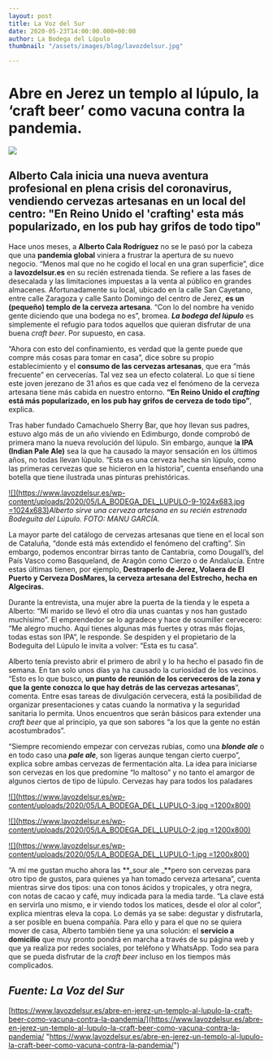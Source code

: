 ```yaml
---
layout: post
title: La Voz del Sur
date: 2020-05-23T14:00:00.000+00:00
author: La Bodega del Lúpulo
thumbnail: "/assets/images/blog/lavozdelsur.jpg"

---
```

# Abre en Jerez un templo al lúpulo, la ‘craft beer’ como vacuna contra la pandemia.

![](https://www.lavozdelsur.es/wp-content/uploads/2020/05/LA_BODEGA_DEL_LUPULO-10.jpg)

## Alberto Cala inicia una nueva aventura profesional en plena crisis del coronavirus, vendiendo cervezas artesanas en un local del centro: "En Reino Unido el 'crafting' esta más popularizado, en los pub hay grifos de todo tipo"

Hace unos meses, a **Alberto Cala Rodríguez** no se le pasó por la cabeza que una **pandemia global** viniera a frustrar la apertura de su nuevo negocio. “Menos mal que no he cogido el local en una gran superficie”, dice a **lavozdelsur.es** en su recién estrenada tienda. Se refiere a las fases de desecalada y las limitaciones impuestas a la venta al público en grandes almacenes. Afortunadamente su local, ubicado en la calle San Cayetano, entre calle Zaragoza y calle Santo Domingo del centro de Jerez, **es un (pequeño) templo de la cerveza artesana**. “Con lo del nombre ha venido gente diciendo que una bodega no es”, bromea. **_La bodega del lúpulo_** es simplemente el refugio para todos aquellos que quieran disfrutar de una buena _craft beer_. Por supuesto, en casa.

“Ahora con esto del confinamiento, es verdad que la gente puede que compre más cosas para tomar en casa”, dice sobre su propio establecimiento y el **consumo de las cervezas artesanas**, que era “más frecuente” en cervecerías. Tal vez sea un efecto colateral. Lo que sí tiene este joven jerezano de 31 años es que cada vez el fenómeno de la cerveza artesana tiene más cabida en nuestro entorno. **“En Reino Unido el _crafting_ está más popularizado, en los pub hay grifos de cerveza de todo tipo”**, explica.

Tras haber fundado Camachuelo Sherry Bar, que hoy llevan sus padres, estuvo algo más de un año viviendo en Edimburgo, donde comprobó de primera mano la nueva revolución del lúpulo. Sin embargo, aunque l**a IPA (Indian Pale Ale)** sea la que ha causado la mayor sensación en los últimos años, no todas llevan lúpulo. “Esta es una cerveza hecha sin lúpulo, como las primeras cervezas que se hicieron en la historia”, cuenta enseñando una botella que tiene ilustrada unas pinturas prehistóricas.

[![](https://www.lavozdelsur.es/wp-content/uploads/2020/05/LA_BODEGA_DEL_LUPULO-9-1024x683.jpg =1024x683)](https://www.lavozdelsur.es/wp-content/uploads/2020/05/LA_BODEGA_DEL_LUPULO-9.jpg)_Alberto sirve una cerveza artesana en su recién estrenada Bodeguita del Lúpulo. FOTO: MANU GARCÍA._

La mayor parte del catálogo de cervezas artesanas que tiene en el local son de Cataluña, “donde está más extendido el fenómeno del crafting”. Sin embargo, podemos encontrar birras tanto de Cantabria, como Dougall’s, del País Vasco como Basqueland, de Aragón como Cierzo o de Andalucía. Entre estas últimas tienen, por ejemplo, **Destraperlo de Jerez, Volaera de El Puerto y Cerveza DosMares, la cerveza artesana del Estrecho, hecha en Algeciras.**

Durante la entrevista, una mujer abre la puerta de la tienda y le espeta a Alberto: “Mi marido se llevó el otro día unas cuantas y nos han gustado muchísimo”. El emprendedor se lo agradece y hace de soumiller cervecero: “Me alegro mucho. Aquí tienes algunas más fuertes y otras más flojas, todas estas son IPA”, le responde. Se despiden y el propietario de la Bodeguita del Lúpulo le invita a volver: “Esta es tu casa”.

Alberto tenía previsto abrir el primero de abril y lo ha hecho el pasado fin de semana. En tan solo unos días ya ha causado la curiosidad de los vecinos. “Esto es lo que busco, **un punto de reunión de los cerveceros de la zona y que la gente conozca lo que hay detrás de las cervezas artesanas**“, comenta. Entre esas tareas de divulgación cervecera, está la posibilidad de organizar presentaciones y catas cuando la normativa y la seguridad sanitaria lo permita. Unos encuentros que serán básicos para extender una _craft beer_ que al principio, ya que son sabores “a los que la gente no están acostumbrados”.

“Siempre recomiendo empezar con cervezas rubias, como una **_blonde ale_** o en todo caso una **_pale ale_**, son ligeras aunque tengan cierto cuerpo”, explica sobre ambas cervezas de fermentación alta. La idea para iniciarse son cervezas en los que predomine “lo maltoso” y no tanto el amargor de algunos ciertos de tipo de lúpulo. Cervezas hay para todos los paladares

[![](https://www.lavozdelsur.es/wp-content/uploads/2020/05/LA_BODEGA_DEL_LUPULO-3.jpg =1200x800)](https://www.lavozdelsur.es/wp-content/uploads/2020/05/LA_BODEGA_DEL_LUPULO-3.jpg)

[![](https://www.lavozdelsur.es/wp-content/uploads/2020/05/LA_BODEGA_DEL_LUPULO-2.jpg =1200x800)](https://www.lavozdelsur.es/wp-content/uploads/2020/05/LA_BODEGA_DEL_LUPULO-2.jpg)

[![](https://www.lavozdelsur.es/wp-content/uploads/2020/05/LA_BODEGA_DEL_LUPULO-1.jpg =1200x800)](https://www.lavozdelsur.es/wp-content/uploads/2020/05/LA_BODEGA_DEL_LUPULO-1.jpg)

“A mí me gustan mucho ahora las **_sour ale _**pero son cervezas para otro tipo de gustos, para quienes ya han tomado cerveza artesana”, cuenta mientras sirve dos tipos: una con tonos ácidos y tropicales, y otra negra, con notas de cacao y café, muy indicada para la media tarde. “La clave está en servirla uno mismo, e ir viendo todos los matices, desde el olor al color”, explica mientras eleva la copa. Lo demás ya se sabe: degustar y disfrutarla, a ser posible en buena compañía. Para ello y para el que no se quiera mover de casa, Alberto también tiene ya una solución: el **servicio a domicilio** que muy pronto pondrá en marcha a través de su página web y que ya realiza por redes sociales, por teléfono y WhatsApp. Todo sea para que se pueda disfrutar de la _craft beer_ incluso en los tiempos más complicados.

## **_Fuente: La Voz del Sur_**

[https://www.lavozdelsur.es/abre-en-jerez-un-templo-al-lupulo-la-craft-beer-como-vacuna-contra-la-pandemia/](https://www.lavozdelsur.es/abre-en-jerez-un-templo-al-lupulo-la-craft-beer-como-vacuna-contra-la-pandemia/ "https://www.lavozdelsur.es/abre-en-jerez-un-templo-al-lupulo-la-craft-beer-como-vacuna-contra-la-pandemia/")